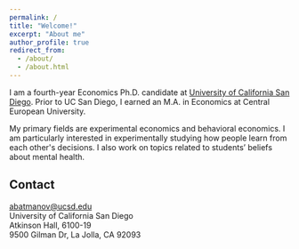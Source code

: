 ```yaml
---
permalink: /
title: "Welcome!"
excerpt: "About me"
author_profile: true
redirect_from: 
  - /about/
  - /about.html
---
```


I am a fourth-year Economics Ph.D. candidate at [University of California San Diego](https://economics.ucsd.edu). Prior to UC San Diego, I earned an M.A. in Economics at Central European University.

My primary fields are experimental economics and behavioral economics. I am particularly interested in experimentally studying how people learn from each other's decisions. I also work on topics related to students’ beliefs about mental health.

<!-- You can find the pronunciation of my first name [here](https://www.howtopronounce.com/alisher#google_vignette). -->

Contact 
------
[abatmanov@ucsd.edu](mailto:abatmanov@ucsd.edu)\
University of California San Diego\
Atkinson Hall, 6100-19\
9500 Gilman Dr, La Jolla, CA 92093





